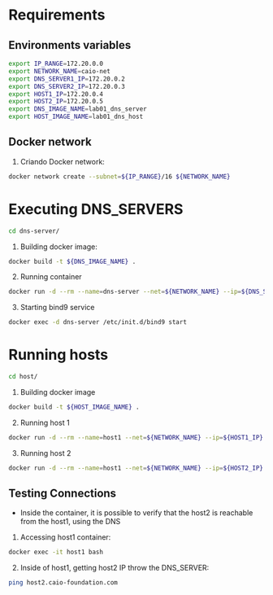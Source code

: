 # Requirements

## Environments variables

```bash
export IP_RANGE=172.20.0.0
export NETWORK_NAME=caio-net
export DNS_SERVER1_IP=172.20.0.2
export DNS_SERVER2_IP=172.20.0.3
export HOST1_IP=172.20.0.4
export HOST2_IP=172.20.0.5
export DNS_IMAGE_NAME=lab01_dns_server
export HOST_IMAGE_NAME=lab01_dns_host
```

## Docker network

1. Criando Docker network:
```bash
docker network create --subnet=${IP_RANGE}/16 ${NETWORK_NAME}
```


# Executing DNS_SERVERS

```bash
cd dns-server/
```

1. Building docker image:
```bash
docker build -t ${DNS_IMAGE_NAME} .
```

2. Running container
```bash
docker run -d --rm --name=dns-server --net=${NETWORK_NAME} --ip=${DNS_SERVER_IP} ${DNS_IMAGE_NAME}
```

3. Starting bind9 service
```bash
docker exec -d dns-server /etc/init.d/bind9 start
```

# Running hosts

```bash
cd host/
```


1. Building docker image
```bash
docker build -t ${HOST_IMAGE_NAME} .
```

2. Running host 1
```bash
docker run -d --rm --name=host1 --net=${NETWORK_NAME} --ip=${HOST1_IP} --dns=${DNS_SERVER_IP} ${HOST_IMAGE_NAME} /bin/bash -c "while :; do sleep 10; done"
```

3. Running host 2
```bash
docker run -d --rm --name=host1 --net=${NETWORK_NAME} --ip=${HOST2_IP} --dns=${DNS_SERVER_IP} ${HOST_IMAGE_NAME} /bin/bash -c "while :; do sleep 10; done"
```


## Testing Connections

- Inside the container, it is possible to verify that the host2 is reachable from the host1, using the DNS

1. Accessing host1 container:
```bash
docker exec -it host1 bash
```

2. Inside of host1, getting host2 IP throw the DNS_SERVER:
```bash
ping host2.caio-foundation.com
```